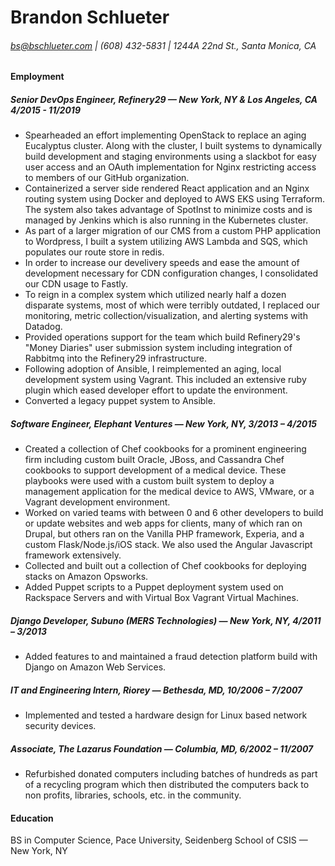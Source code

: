 # Brandon Schlueter
###### bs@bschlueter.com | (608) 432-5831 | 1244A 22nd St., Santa Monica, CA

#### Employment

##### Senior DevOps Engineer, Refinery29 — New York, NY & Los Angeles, CA 4/2015 - 11/2019

- Spearheaded an effort implementing OpenStack to replace an aging Eucalyptus cluster. Along with the cluster, I built systems to dynamically build development and staging environments using a slackbot for easy user access and an OAuth implementation for Nginx restricting access to members of our GitHub organization.
- Containerized a server side rendered React application and an Nginx routing system using Docker and deployed to AWS EKS using Terraform. The system also takes advantage of SpotInst to minimize costs and is managed by Jenkins which is also running in the Kubernetes cluster.
- As part of a larger migration of our CMS from a custom PHP application to Wordpress, I built a system utilizing AWS Lambda and SQS, which populates our route store in redis.
- In order to increase our develivery speeds and ease the amount of development necessary for CDN configuration changes, I consolidated our CDN usage to Fastly.
- To reign in a complex system which utilized nearly half a dozen disparate systems, most of which were terribly outdated, I replaced our monitoring, metric collection/visualization, and alerting systems with Datadog.
- Provided operations support for the team which build Refinery29's "Money Diaries" user submission system including integration of Rabbitmq into the Refinery29 infrastructure.
- Following adoption of Ansible, I reimplemented an aging, local development system using Vagrant. This included an extensive ruby plugin which eased developer effort to update the environment.
- Converted a legacy puppet system to Ansible.

##### Software Engineer, Elephant Ventures — New York, NY, 3/2013 – 4/2015

- Created a collection of Chef cookbooks for a prominent engineering firm including custom built Oracle, JBoss, and Cassandra Chef cookbooks to support development of a medical device. These playbooks were used with a custom built system to deploy a management application for the medical device to AWS, VMware, or a Vagrant development environment.
- Worked on varied teams with between 0 and 6 other developers to build or update websites and web apps for clients, many of which ran on Drupal, but others ran on the Vanilla PHP framework, Experia, and a custom Flask/Node.js/iOS stack. We also used the Angular Javascript framework extensively.
- Collected and built out a collection of Chef cookbooks for deploying stacks on Amazon Opsworks.
- Added Puppet scripts to a Puppet deployment system used on Rackspace Servers and with Virtual Box Vagrant Virtual Machines.

##### Django Developer, Subuno (MERS Technologies) — New York, NY, 4/2011 – 3/2013

- Added features to and maintained a fraud detection platform build with Django on Amazon Web Services.

##### IT and Engineering Intern, Riorey — Bethesda, MD, 10/2006 – 7/2007

- Implemented and tested a hardware design for Linux based network security devices.

##### Associate, The Lazarus Foundation — Columbia, MD, 6/2002 – 11/2007

- Refurbished donated computers including batches of hundreds as part of a recycling program which then distributed the computers back to non profits, libraries, schools, etc. in the community.

#### Education

BS in Computer Science, Pace University, Seidenberg School of CSIS — New York, NY
